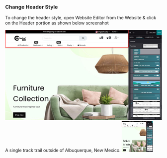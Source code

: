 ### Change Header Style 
To change the header style, open Website Editor from the Website & click on the Header portion as shown below screenshot

![test image](./image/3-1.png)
A single track trail outside of Albuquerque, New Mexico.
<img src="./image/3-1.png" alt="MarineGEO circle logo" style="height: 100px; width:100px;"/>